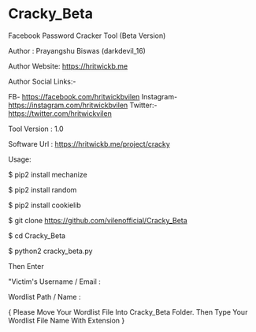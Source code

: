# Cracky_Beta
Facebook Password Cracker Tool (Beta Version)

Author : Prayangshu Biswas (darkdevil_16)

Author Website: https://hritwickb.me

Author Social Links:-

FB- https://facebook.com/hritwickbvilen
Instagram- https://instagram.com/hritwickbvilen
Twitter:- https://twitter.com/hritwickvilen

Tool Version : 1.0

Software Url : https://hritwickb.me/project/cracky

Usage:

$ pip2 install mechanize

$ pip2 install random

$ pip2 install cookielib

$ git clone https://github.com/vilenofficial/Cracky_Beta

$ cd Cracky_Beta

$ python2 cracky_beta.py

Then Enter 

"Victim's Username / Email : 


Wordlist Path / Name : 

{ Please Move Your Wordlist File Into Cracky_Beta Folder. Then Type Your Wordlist File Name With Extension }

